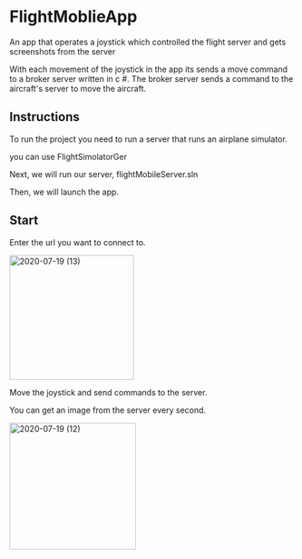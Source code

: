 # FlightMoblieApp
An app that operates a joystick which controlled the flight server and gets screenshots from the server

With each movement of the joystick in the app its sends a move command to a broker server written in c #.
The broker server sends a command to the aircraft's server to move the aircraft.

## Instructions

To run the project you need to run a server that runs an airplane simulator.

you can use FlightSimolatorGer

Next, we will run our server, flightMobileServer.sln

Then, we will launch the app.

## Start

Enter the url you want to connect to.

<img width="219" alt="2020-07-19 (13)" src="https://user-images.githubusercontent.com/58906086/87877194-92742380-c9e5-11ea-946a-68732b0cd76d.png">

Move the joystick and send commands to the server.

You can get an image from the server every second.

<img width="223" alt="2020-07-19 (12)" src="https://user-images.githubusercontent.com/58906086/87877241-d6ffbf00-c9e5-11ea-95de-261cefb59d5a.png">

